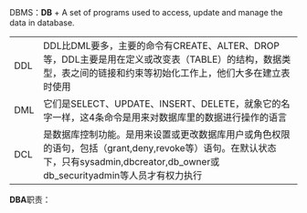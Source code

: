 DBMS：**DB** + A set of programs used to access, update and manage the data in database.



|      |                                                              |
| ---- | ------------------------------------------------------------ |
| DDL  | DDL比DML要多，主要的命令有CREATE、ALTER、DROP等，DDL主要是用在定义或改变表（TABLE）的结构，数据类型，表之间的链接和约束等初始化工作上，他们大多在建立表时使用 |
| DML  | 它们是SELECT、UPDATE、INSERT、DELETE，就象它的名字一样，这4条命令是用来对数据库里的数据进行操作的语言 |
| DCL  | 是数据库控制功能。是用来设置或更改数据库用户或角色权限的语句，包括（grant,deny,revoke等）语句。在默认状态下，只有sysadmin,dbcreator,db_owner或db_securityadmin等人员才有权力执行 |



**DBA**职责：

